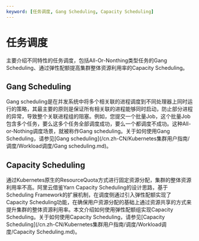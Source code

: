 ```yaml
---
keyword: [任务调度, Gang Scheduling, Capacity Scheduling]
---
```


# 任务调度

主要介绍不同特性的任务调度，包括All-Or-Nonthing类型任务的Gang Scheduling、通过弹性配额提高集群整体资源利用率的Capacity Scheduling。

## Gang Scheduling

Gang scheduling是在并发系统中将多个相关联的进程调度到不同处理器上同时运行的策略，其最主要的原则是保证所有相关联的进程能够同时启动，防止部分进程的异常，导致整个关联进程组的阻塞。例如，您提交一个批量Job，这个批量Job包含多个任务，要么这多个任务全部调度成功，要么一个都调度不成功。这种All-or-Nothing调度场景，就被称作Gang scheduling。关于如何使用Gang Scheduling，请参见[Gang scheduling](/cn.zh-CN/Kubernetes集群用户指南/调度/Workload调度/Gang scheduling.md)。

## Capacity Scheduling

通过Kubernetes原生的ResourceQuota方式进行固定资源分配，集群的整体资源利用率不高。阿里云借鉴Yarn Capacity Scheduling的设计思路，基于Scheduling Framework的扩展机制，在调度侧通过引入弹性配额实现了Capacity Scheduling功能，在确保用户资源分配的基础上通过资源共享的方式来提升集群的整体资源利用率。本文介绍如何使用弹性配额组实现Capacity Scheduling。关于如何使用Capacity Scheduling，请参见[Capacity Scheduling](/cn.zh-CN/Kubernetes集群用户指南/调度/Workload调度/Capacity Scheduling.md)。

